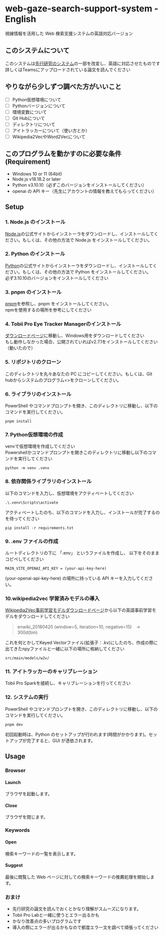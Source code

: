 # web-gaze-search-support-system - English

視線情報を活用した Web 検索支援システムの英語対応バージョン

## このシステムについて
このシステムは[先行研究のシステム](https://github.com/airRnot1106/web-gaze-search-support-system.git)の一部を改変し、英語に対応させたものです<br>
詳しくはTeamsにアップロードされている論文を読んでください<br>

## やりながら少しずつ調べた方がいいこと
- [ ] Python仮想環境について
- [ ] Pythonバージョンについて
- [ ] 環境変数について 
- [ ] Git Hubについて
- [ ] ディレクトリについて
- [ ] アイトラッカーについて（使い方とか）
- [ ] Wikipedia2VecやWord2Vecについて

## このプログラムを動かすのに必要な条件(Requirement)

- Windows 10 or 11 (64bit)
- Node.js v18.18.2 or later
- Python v3.10.10（必ずこのバージョンをインストールしてください）
- openai の API キー（先生にアカウントの情報を教えてもらってください）

## Setup

### 1. Node.js のインストール

[Node.js](https://nodejs.org/en)の公式サイトからインストーラをダウンロードし、インストールしてください。もしくは、その他の方法で Node.js をインストールしてください。 

### 2. Python のインストール

[Python](https://www.python.org)の公式サイトからインストーラをダウンロードし、インストールしてください。もしくは、その他の方法で Python をインストールしてください。<br>
必ず3.10.10のバージョンをインストールしてください

### 3. pnpm のインストール

[pnpm](https://pnpm.io/ja/installation)を参照し、pnpm をインストールしてください。<br>
npmを使用するの場所を参考にしてください

### 4. Tobii Pro Eye Tracker Managerのインストール
[ダウンロードページ](https://www.tobii.com/ja/products/software/applications-and-developer-kits/tobii-pro-eye-tracker-manager)に移動し、Windows用をダウンロードしてください<br>
もし動作しなかった場合、公開されていればv2.7.1をインストールしてください（動いたので）


### 5. リポジトリのクローン

このディレクトリを丸々あなたの PC にコピーしてください。もしくは、Git hubからシステムのプログラム<>をクローンしてください。

### 6. ライブラリのインストール

PowerShell やコマンドプロンプトを開き、このディレクトリに移動し、以下のコマンドを実行してください。

```shell
pnpm install
```

### 7. Python仮想環境の作成
venvで仮想環境を作成してください<br>
Powershellかコマンドプロンプトを開きこのディレクトリに移動し以下のコマンドを実行してください<br>
```shell
python -m venv .venv
```


### 8. 依存関係ライブラリのインストール
以下のコマンドを入力し、仮想環境をアクティベートしてください<br>
```shell
.\.venv\Scripts\activate
```

アクティベートしたのち、以下のコマンドを入力し、インストールが完了するのを待ってください
```shell
pip install -r requirements.txt
```


### 9. .env ファイルの作成

ルートディレクトリの下に
「.env」
というファイルを作成し、
以下をそのままコピペしてください

```shell
MAIN_VITE_OPENAI_API_KEY = (your-api-key-here)
```

(your-openai-api-key-here) の場所に持っている API キーを入力してください。

### 10.wikipedia2vec 学習済みモデルの導入

[Wikipedia2Vec事前学習モデルダウンロードページ](https://wikipedia2vec.github.io/wikipedia2vec/pretrained/)から以下の英語事前学習モデルをダウンロードしてください<br>

> enwiki_20180420 (window=5, iteration=10, negative=15)　→ 300d(bin)


これを何とかしてKeyed Vectorファイル(拡張子：.kv)にしたのち、作成の際に出てきたnpyファイルと一緒に以下の場所に格納してください
```shell
src/main/models/w2v/
```

### 11. アイトラッカーのキャリブレーション
Tobii Pro Sparkを接続し、キャリブレーションを行ってください

### 12. システムの実行

PowerShell やコマンドプロンプトを開き、このディレクトリに移動し、以下のコマンドを実行してください。

```shell
pnpm dev
```

初回起動時は、Python のセットアップが行われます(時間がかかります)。セットアップが完了すると、GUI が憑依されます。

## Usage

### Browser

#### Launch

ブラウザを起動します。

#### Close

ブラウザを閉じます。

### Keywords

#### Open

検索キーワードの一覧を表示します。

#### Suggest

最後に閲覧した Web ページに対しての検索キーワードの推薦処理を開始します。

### おまけ

- 先行研究の論文を読んでおくとかなり理解がスムーズになります。
- Tobii Pro Labと一緒に使うとエラー出るかも
- かなり改善点の多いプログラムです
- 導入の際にエラーが出るかもなので都度エラー文を調べて頑張ってください


